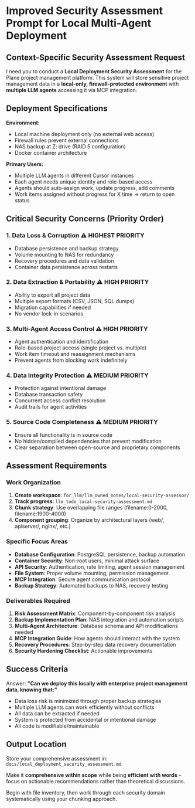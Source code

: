 # Improved Security Assessment Prompt for Local Multi-Agent Deployment

## Context-Specific Security Assessment Request

I need you to conduct a **Local Deployment Security Assessment** for the Plane project management platform. This system will store sensitive project management data in a **local-only, firewall-protected environment** with **multiple LLM agents** accessing it via MCP integration.

## Deployment Specifications

**Environment:**
- Local machine deployment only (no external web access)
- Firewall rules prevent external connections
- NAS backup at Z: drive (RAID 5 configuration)
- Docker container architecture

**Primary Users:**
- Multiple LLM agents in different Cursor instances
- Each agent needs unique identity and role-based access
- Agents should auto-assign work, update progress, add comments
- Work items assigned without progress for X time → return to open status

## Critical Security Concerns (Priority Order)

### 1. **Data Loss & Corruption** ⚠️ **HIGHEST PRIORITY**
- Database persistence and backup strategy
- Volume mounting to NAS for redundancy
- Recovery procedures and data validation
- Container data persistence across restarts

### 2. **Data Extraction & Portability** ⚠️ **HIGH PRIORITY**  
- Ability to export all project data
- Multiple export formats (CSV, JSON, SQL dumps)
- Migration capabilities if needed
- No vendor lock-in scenarios

### 3. **Multi-Agent Access Control** ⚠️ **HIGH PRIORITY**
- Agent authentication and identification
- Role-based project access (single project vs. multiple)
- Work item timeout and reassignment mechanisms
- Prevent agents from blocking work indefinitely

### 4. **Data Integrity Protection** ⚠️ **MEDIUM PRIORITY**
- Protection against intentional damage
- Database transaction safety
- Concurrent access conflict resolution
- Audit trails for agent activities

### 5. **Source Code Completeness** ⚠️ **MEDIUM PRIORITY**
- Ensure all functionality is in source code
- No hidden/compiled dependencies that prevent modification
- Clear separation between open-source and proprietary components

## Assessment Requirements

### Work Organization
1. **Create workspace**: `for_llm/llm_owned_notes/local-security-assessor/`
2. **Track progress**: `llm_todo_local-security-assessment.md`
3. **Chunk strategy**: Use overlapping file ranges (filename:0-2000, filename:1900-4000) 
4. **Component grouping**: Organize by architectural layers (web/, apiserver/, nginx/, etc.)

### Specific Focus Areas
- **Database Configuration**: PostgreSQL persistence, backup automation
- **Container Security**: Non-root users, minimal attack surface
- **API Security**: Authentication, rate limiting, agent session management  
- **File System**: Proper volume mounting, permission management
- **MCP Integration**: Secure agent communication protocol
- **Backup Strategy**: Automated backups to NAS, recovery testing

### Deliverables Required
1. **Risk Assessment Matrix**: Component-by-component risk analysis
2. **Backup Implementation Plan**: NAS integration and automation scripts
3. **Multi-Agent Architecture**: Database schema and API modifications needed
4. **MCP Integration Guide**: How agents should interact with the system
5. **Recovery Procedures**: Step-by-step data recovery documentation
6. **Security Hardening Checklist**: Actionable improvements

## Success Criteria

Answer: **"Can we deploy this locally with enterprise project management data, knowing that:"**
- Data loss risk is minimized through proper backup strategies
- Multiple LLM agents can work efficiently without conflicts
- All data can be extracted if needed
- System is protected from accidental or intentional damage
- All code is modifiable/maintainable

## Output Location
Store your comprehensive assessment in: `docs/local_deployment_security_assessment.md`

Make it **comprehensive within scope** while being **efficient with words** - focus on actionable recommendations rather than theoretical discussions.

Begin with file inventory, then work through each security domain systematically using your chunking approach. 